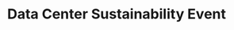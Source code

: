 ---
title: Data Center Sustainability Event
featured: yes
end-date: July 15, 2022  #otherwise use end-date
description: 
overview: The General Services Administration’s Data Center and Cloud Optimization Initiative PMO is collaborating with government and industry partners to host a virtual Data Center Sustainability Summit.
image: cio-logo-color.png
image-alt: CIO Council Logo
link: /programs-and-events/sustainability-summit/
---
